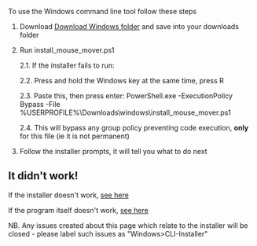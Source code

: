 To use the Windows command line tool follow these steps

1. Download [Download Windows folder][windows-cli-download-url] and save into your downloads folder

2. Run install_mouse_mover.ps1

    2.1. If the installer fails to run:

    2.2. Press and hold the Windows key at the same time, press R

    2.3. Paste this, then press enter: PowerShell.exe -ExecutionPolicy Bypass -File %USERPROFILE%\Downloads\windows\install_mouse_mover.ps1

    2.4. This will bypass any group policy preventing code execution, **only** for this file (ie it is not permanent)

3. Follow the installer prompts, it will tell you what to do next


## It didn't work!

If the installer doesn't work, [see here][windows-installer-issue]


If the program itself doesn't work, [see here][windows-cli-issue]

NB. Any issues created about this page which relate to the installer will be closed - please label such issues as "Windows>CLI-Installer"

[windows-cli-download-url]: https://github.com/nyxtryx/mouse-mover/blob/master/windows/ "Download Windows CLI"
[windows-installer-issue]: https://github.com/nyxtryx/mouse-mover/blob/guides/report-a-bug.md
[windows-cli-issue]: https://github.com/nyxtryx/mouse-mover/blob/guides/report-a-bug.md